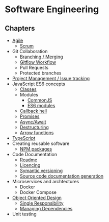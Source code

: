 # Software Engineering

## Chapters

- [Agile](01-agile/index.md)
  - [Scrum](01-agile/scrum.md)
- Git Collaboration
  - [Branching / Merging](02-git-collaboration/branches/index.md)
  - [Gitflow Workflow](02-git-collaboration/gitflow/index.md)
  - Pull Requests
  - Protected branches
- [Project Management / Issue tracking](03-project-management/index.md)
- JavaScript ES6 concepts
  - [Classes](04-JavaScript/classes.md)
  - Modules
    - [CommonJS](04-JavaScript/common-js.md)
    - [ES6 modules](04-JavaScript/es6-modules.md)
  - [Callback hell](04-JavaScript/callback-hell.md)
  - [Promises](04-JavaScript/promises.md)
  - [Async/Await](04-JavaScript/async-await.md)
  - [Destructuring](04-JavaScript/destructuring.md)
  - [Arrow functions](04-JavaScript/arrow-functions.md)
- [TypeScript](05-typescript/index.md)
- Creating reusable software
  - [NPM packages](06-npm/index.md)
- Code Documentation
  - [Readme](07-documentation/creating-readme-files.md)
  - [Licencing](07-documentation/licences.md)
  - [Symantic versioning](07-documentation/semver.md)
  - [Source code documentation generation](07-documentation/generation.md)
- Microservices and archtectures
  - Docker
  - Docker Compose
- [Object Oriented Design](08-solid/object-oriented_design.md)
  - [Single Responsibility](08-solid/designing_classes_with_a_single_response.md)
  - [Managing Dependencies](08-solid/managing_dependencies.md)
- Unit testing
